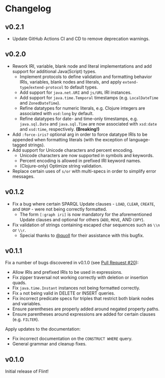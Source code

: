 # Changelog

## v0.2.1

- Update GitHub Actions CI and CD to remove deprecation warnings.

## v0.2.0

- Rework IRI, variable, blank node and literal implementations and add support for additional Java(Script) types.
  - Implement protocols to define validation and formatting behavior IRIs, variables, blank nodes and literals, and apply `extend-type`/`extend-protocol` to default types.
  - Add support for `java.net.URI` and `js/URL` IRI instances.
  - Add support for `java.time.Temporal` timestamps (e.g. `LocalDateTime` and `ZonedDateTime`).
  - Refine datatypes for numeric literals, e.g. Clojure integers are associated with `xsd:long` by default.
  - Refine datatypes for date- and time-only timestamps, e.g. `java.sql.Date` and `java.sql.Time` are now associated with `xsd:date` and `xsd:time`, respectively. **(Breaking!)**
- Add `:force-iris?` optional arg in order to force datatype IRIs to be appended when formatting literals (with the exception of language-tagged strings).
- Add support for Unicode characters and percent encoding.
  - Unicode characters are now supported in symbols and keywords.
  - Percent encoding is allowed in prefixed IRI keyword names.
  - (Clojure-only) Optimize string validation.
- Replace certain uses of `s/or` with multi-specs in order to simplify error messages.

## v0.1.2

- Fix a bug where certain SPARQL Update clauses - `LOAD`, `CLEAR`, `CREATE`, and `DROP` - were not being correctly formatted.
  - The form `[:graph iri]` is now mandatory for the aforementioned Update clauses and optional for others (`ADD`, `MOVE`, AND `COPY`).
- Fix validation of strings containing escaped char sequences such as `\\n` or `\\r`.
  - Special thanks to [@quoll](https://github.com/quoll) for their assistance with this bugfix.

## v0.1.1

Fix a number of bugs discovered in v0.1.0 (see [Pull Request #20](https://github.com/yetanalytics/flint/pull/20)):
- Allow IRIs and prefixed IRIs to be used in expressions.
- Fix zipper traversal not working correctly with deletion or insertion quads.
- Fix `java.time.Instant` instances not being formatted correctly.
- Fix `a` not being valid in DELETE or INSERT queries.
- Fix incorrect predicate specs for triples that restrict both blank nodes and variables.
- Ensure parentheses are properly added around negated property paths.
- Ensure parentheses around expressions are added for certain clauses (e.g. `FILTER`).

Apply updates to the documentation:
- Fix incorrect documentation on the `CONSTRUCT WHERE` query.
- General grammar and cleanup fixes.

## v0.1.0

Initial release of Flint!
